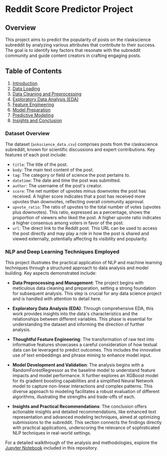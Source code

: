 # Reddit Score Predictor Project

## Overview
This project aims to predict the popularity of posts on the r/askscience subreddit by analyzing various attributes that contribute to their success. The goal is to identify key factors that resonate with the subreddit community and guide content creators in crafting engaging posts.

## Table of Contents
1. [Introduction](#introduction)
2. [Data Loading](#data-loading)
3. [Data Cleaning and Preprocessing](#data-cleaning-and-preprocessing)
4. [Exploratory Data Analysis (EDA)](#exploratory-data-analysis-eda)
5. [Feature Engineering](#feature-engineering)
6. [Model Preparation](#model-preparation)
7. [Predictive Modeling](#predictive-modeling)
8. [Insights and Conclusion](#https://github.com/towardsNLP/Reddit-Score-Predictor/blob/main/RedditScorePredictor.ipynb#insights-and-conclusion)

### Dataset Overview
The dataset (`askscience_data.csv`) comprises posts from the r/askscience subreddit, known for scientific discussions and expert contributions. Key features of each post include:
- `title`: The title of the post.
- `body`: The main text content of the post.
- `tag`: The category or field of science the post pertains to.
- `datetime`: The date and time the post was submitted.
- `author`: The username of the post's creator.
- `score`: The net number of upvotes minus downvotes the post has received. A higher score indicates that a post has received more upvotes than downvotes, reflecting overall community approval.
- `upvote_ratio`: The ratio of upvotes to the total number of votes (upvotes plus downvotes). This ratio, expressed as a percentage, shows the proportion of viewers who liked the post. A higher upvote ratio indicates a higher consensus among voters in favor of the post.
- `url`: The direct link to the Reddit post. This URL can be used to access the post directly and may play a role in how the post is shared and viewed externally, potentially affecting its visibility and popularity.

### NLP and Deep Learning Techniques Employed

This project illustrates the practical application of NLP and machine learning techniques through a structured approach to data analysis and model building. Key aspects demonstrated include:

- **Data Preprocessing and Management**: The project begins with meticulous data cleaning and preparation, setting a strong foundation for subsequent analysis. This step is crucial for any data science project and is handled with attention to detail here.

- **Exploratory Data Analysis (EDA)**: Through comprehensive EDA, this work provides insights into the data's characteristics and the relationships between different variables. This phase is essential for understanding the dataset and informing the direction of further analysis.

- **Thoughtful Feature Engineering**: The transformation of raw text into informative features showcases a careful consideration of how textual data can be leveraged to predict outcomes. This includes the innovative use of text embeddings and phrase mining to enhance model input.

- **Model Development and Validation**: The analysis begins with a RandomForestRegressor as the baseline model to understand feature impacts and model performance. It further explores an XGBoost model for its gradient boosting capabilities and a simplified Neural Network model to capture non-linear interactions and complex patterns. This diverse approach to modeling facilitates a robust evaluation of different algorithms, illustrating the strengths and trade-offs of each.

- **Insights and Practical Recommendations**: The conclusion offers actionable insights and detailed recommendations, like enhanced text representation and advanced modeling techniques, aimed at optimizing submissions to the subreddit. This section connects the findings directly with practical applications, underscoring the relevance of sophisticated NLP techniques in real-world settings.


For a detailed walkthrough of the analysis and methodologies, explore the [Jupyter Notebook](https://github.com/towardsNLP/Reddit-Score-Predictor/blob/main/RedditScorePredictor.ipynb) included in this repository.

